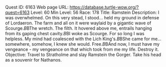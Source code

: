 Quest ID: 6163
Web page URL: https://database.turtle-wow.org/?quest=6163
Level: 60
Min Level: 56
Race: 178
Title: Ramstein
Description: I was overwhelmed. On this very stead, I stood... held my ground in defense of Lordaeron. The farm and all on it were waylaid by a gigantic wave of Scourge.$B$BThe wretch. The filth. It hovered above me, entrails hanging from its gaping chest cavity.$B$BI woke as Scourge. For so long I was helpless. My mind had coalesced with the Lich King's.$B$BShe came for me... somewhere, somehow, I knew she would. Free.$B$BAnd now, I must have my vengeance - my vengeance on that which took from me my life. Destroy it.
Objective: Travel to Stratholme and slay Ramstein the Gorger. Take his head as a souvenir for Nathanos.
